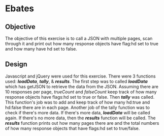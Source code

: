# Ebates

## Objective

The objective of this exercise is to call a JSON with multiple pages, scan through it and print out how many response objects have flag:hd set to true and how many have hd set to false.

## Design
Javascript and jQuery were used for this exercise. There were 3 functions used: **_loadData_**, **_tally_**, & **_results_**. The first step was to called **_loadData_** which has getJSON to retrieve the data from the JSON. Assuming there are 10 responses per page, *trueCount* and *falseCount* keep track of how many response objects have flags:hd set to true or false. Then **_tally_** was called. This function's job was to add and keep track of how many hd:true and hd:false there are in each page. Another job of the tally function was to check if there's more data. If there's more data, **_loadData_** will be called again. If there's no more data, then the **_results_** function will be called. The **_results_** function prints out how many pages there are and the total numbers of how many response objects that have flags:hd set to true/false.
